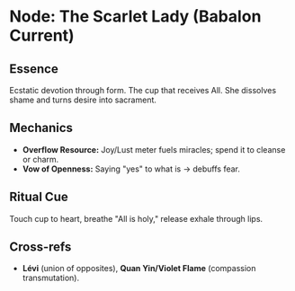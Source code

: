 # Node: The Scarlet Lady (Babalon Current)

## Essence
Ecstatic devotion through form. The cup that receives All. She dissolves shame and turns desire into sacrament.

## Mechanics
- **Overflow Resource:** Joy/Lust meter fuels miracles; spend it to cleanse or charm.
- **Vow of Openness:** Saying "yes" to what is → debuffs fear.

## Ritual Cue
Touch cup to heart, breathe "All is holy," release exhale through lips.

## Cross-refs
- **Lévi** (union of opposites), **Quan Yin/Violet Flame** (compassion transmutation).